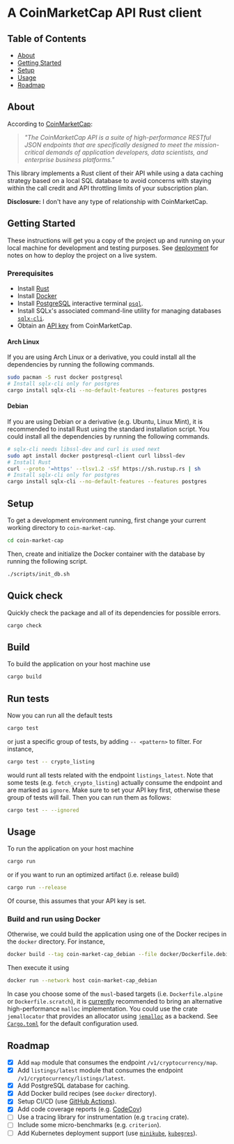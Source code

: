 # A CoinMarketCap API Rust client 

## Table of Contents

- [About](#about)
- [Getting Started](#getting_started)
- [Setup](#setup)
- [Usage](#usage)
- [Roadmap](#roadmap)

## About <a name = "about"></a>

According to [CoinMarketCap](https://coinmarketcap.com/api/documentation/v1/#section/Introduction):

>*"The CoinMarketCap API is a suite of high-performance RESTful JSON endpoints that are specifically
designed to meet the mission-critical demands of application developers, data scientists, and
enterprise business platforms."*

This library implements a Rust client of their API while using a data caching strategy based on a
local SQL database to avoid concerns with staying within the call credit and API throttling limits
of your subscription plan.

**Disclosure:** I don't have any type of relationship with CoinMarketCap.

## Getting Started <a name = "getting_started"></a>

These instructions will get you a copy of the project up and running on your local machine for
development and testing purposes. See [deployment](../README.md#deployment) for notes on how to
deploy the project on a live system.

### Prerequisites

- Install [Rust](https://www.rust-lang.org/tools/install)
- Install [Docker](https://docs.docker.com/get-docker/)
- Install [PostgreSQL](https://www.postgresql.org/download/) interactive terminal
  [`psql`](https://www.postgresql.org/docs/current/app-psql.html).
- Install SQLx's associated command-line utility for managing databases
  [`sqlx-cli`](https://crates.io/crates/sqlx-cli).
- Obtain an [API key](https://coinmarketcap.com/api/documentation/v1/#section/Quick-Start-Guide)
  from CoinMarketCap.

#### Arch Linux
If you are using Arch Linux or a derivative, you could install all the dependencies by running the
following commands.
```sh
sudo pacman -S rust docker postgresql
# Install sqlx-cli only for postgres
cargo install sqlx-cli --no-default-features --features postgres
```

#### Debian
If you are using Debian or a derivative (e.g. Ubuntu, Linux Mint), it is recommended to install Rust
using the standard installation script. You could install all the dependencies by running the
following commands.
```sh
# sqlx-cli needs libssl-dev and curl is used next
sudo apt install docker postgresql-client curl libssl-dev
# Install Rust
curl --proto '=https' --tlsv1.2 -sSf https://sh.rustup.rs | sh
# Install sqlx-cli only for postgres
cargo install sqlx-cli --no-default-features --features postgres
```

## Setup <a name = "setup"></a>

To get a development environment running, first change your current working directory to
`coin-market-cap`.

```sh
cd coin-market-cap
```

Then, create and initialize the Docker container with the database by running the following script.

```sh
./scripts/init_db.sh
```

## Quick check

Quickly check the package and all of its dependencies for possible errors.
```sh
cargo check
```

## Build

To build the application on your host machine use

```sh
cargo build
```

## Run tests

Now you can run all the default tests

```sh
cargo test
```
or just a specific group of tests, by adding `-- <pattern>` to filter. For instance,

```sh
cargo test -- crypto_listing
```
would runt all tests related with the endpoint `listings_latest`. Note that some tests (e.g.
`fetch_crypto_listing`) actually consume the endpoint and are marked as `ignore`. Make sure to set
your API key first, otherwise these group of tests will fail. Then you can run them as follows:
 ```sh
cargo test -- --ignored
```

## Usage <a name = "usage"></a>

To run the application on your host machine

```sh
cargo run
```
or if you want to run an optimized artifact (i.e. release build)
```sh
cargo run --release
```
Of course, this assumes that your API key is set.

### Build and run using Docker

Otherwise, we could build the application using one of the Docker recipes in the `docker` directory.
For instance, 
```sh
docker build --tag coin-market-cap_debian --file docker/Dockerfile.debian .
```
Then execute it using

```sh
docker run --network host coin-market-cap_debian
```
In case you choose some of the `musl`-based targets (i.e. `Dockerfile.alpine` or `Dockerfile.scratch`),
it is [currently](https://github.com/richfelker/mallocng-draft)
recommended to bring an alternative high-performance `malloc` implementation. You could use the
crate `jemallocator` that provides an allocator using [`jemalloc`](http://jemalloc.net) as a backend.
See [`Cargo.toml`](./Cargo.toml) for the default configuration used.


## Roadmap <a name = "roadmap"></a>

- [x] Add `map` module that consumes the endpoint `/v1/cryptocurrency/map`.
- [x] Add `listings/latest` module that consumes the endpoint `/v1/cryptocurrency/listings/latest`.
- [x] Add PostgreSQL database for caching.
- [x] Add Docker build recipes (see `docker` directory).
- [x] Setup CI/CD (use [GitHub Actions](https://github.com/actions-rs)).
- [x] Add code coverage reports (e.g. [CodeCov](https://codecov.io/))
- [ ] Use a tracing library for instrumentation (e.g `tracing` crate).
- [ ] Include some micro-benchmarks (e.g. `criterion`).
- [ ] Add Kubernetes deployment support (use [`minikube`](https://minikube.sigs.k8s.io/docs/),
    [`kubegres`](https://www.kubegres.io/doc/getting-started.html)).